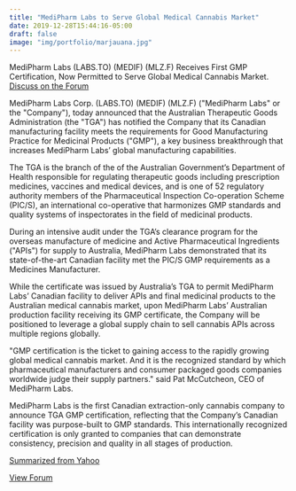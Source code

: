 ```yaml
---
title: "MediPharm Labs to Serve Global Medical Cannabis Market"
date: 2019-12-28T15:44:16-05:00
draft: false
image: "img/portfolio/marjauana.jpg"
---
```

MediPharm Labs (LABS.TO) (MEDIF) (MLZ.F) Receives First GMP Certification, Now Permitted to Serve Global Medical Cannabis Market. [Discuss on the Forum](https://forum.stockt.ca/t/labs-medipharm-labscorp-j)
<!--more-->

MediPharm Labs Corp. (LABS.TO) (MEDIF) (MLZ.F) ("MediPharm Labs" or the "Company"), today announced that the Australian Therapeutic Goods Administration (the "TGA") has notified the Company that its Canadian manufacturing facility meets the requirements for Good Manufacturing Practice for Medicinal Products ("GMP"), a key business breakthrough that increases MediPharm Labs’ global manufacturing capabilities.

The TGA is the branch of the of the Australian Government’s Department of Health responsible for regulating therapeutic goods including prescription medicines, vaccines and medical devices, and is one of 52 regulatory authority members of the Pharmaceutical Inspection Co-operation Scheme (PIC/S), an international co-operative that harmonizes GMP standards and quality systems of inspectorates in the field of medicinal products.

During an intensive audit under the TGA’s clearance program for the overseas manufacture of medicine and Active Pharmaceutical Ingredients ("APIs") for supply to Australia, MediPharm Labs demonstrated that its state-of-the-art Canadian facility met the PIC/S GMP requirements as a Medicines Manufacturer.

While the certificate was issued by Australia’s TGA to permit MediPharm Labs’ Canadian facility to deliver APIs and final medicinal products to the Australian medical cannabis market, upon MediPharm Labs’ Australian production facility receiving its GMP certificate, the Company will be positioned to leverage a global supply chain to sell cannabis APIs across multiple regions globally.

"GMP certification is the ticket to gaining access to the rapidly growing global medical cannabis market. And it is the recognized standard by which pharmaceutical manufacturers and consumer packaged goods companies worldwide judge their supply partners." said Pat McCutcheon, CEO of MediPharm Labs.

MediPharm Labs is the first Canadian extraction-only cannabis company to announce TGA GMP certification, reflecting that the Company’s Canadian facility was purpose-built to GMP standards. This internationally recognized certification is only granted to companies that can demonstrate consistency, precision and quality in all stages of production.

[Summarized from Yahoo](https://ca.finance.yahoo.com/news/medipharm-labs-receives-first-gmp-120010267.html)

[View Forum](https://forum.stockt.ca)
